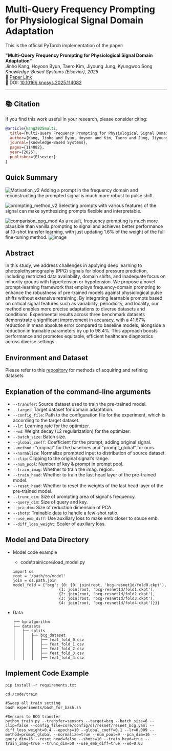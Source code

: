 # Multi-Query Frequency Prompting for Physiological Signal Domain Adaptation

This is the official PyTorch implementation of the paper:

**"Multi-Query Frequency Prompting for Physiological Signal Domain Adaptation"**  
Jinho Kang, Hoyoon Byun, Taero Kim, Jiyoung Jung, Kyungwoo Song  
*Knowledge-Based Systems (Elsevier), 2025*  
📄 [Paper Link](https://www.sciencedirect.com/science/article/abs/pii/S095070512501127X)  
📌 DOI: [10.1016/j.knosys.2025.114082](https://doi.org/10.1016/j.knosys.2025.114082)

---

## 📚 Citation

If you find this work useful in your research, please consider citing:

```bibtex
@article{kang2025multi,
  title={Multi-Query Frequency Prompting for Physiological Signal Domain Adaptation},
  author={Kang, Jinho and Byun, Hoyoon and Kim, Taero and Jung, Jiyoung and Song, Kyungwoo},
  journal={Knowledge-Based Systems},
  pages={114082},
  year={2025},
  publisher={Elsevier}
}
```
## Quick Summary

![Motivation_v2](https://github.com/user-attachments/assets/29397798-9e08-43fe-9acd-f0a800080a9a)
Adding a prompt in the frequency domain and reconstructing the prompted signal is much more robust to pulse shift.

![prompting_method_v2](https://github.com/user-attachments/assets/bc81898c-904c-41b4-838a-5d3346d5d7e6)
Selecting prompts with various features of the signal can make synthesizing prompts flexible and interpretable.

![comparison_ppg_mod](https://github.com/user-attachments/assets/974c8365-d165-4e1f-b17e-d8a2a2fb634d)
As a result, frequency prompting is much more plausible than vanilla prompting to signal and achieves better performance at 10-shot transfer learning, with just updating 1.6% of the weight of the full fine-tuning method.
![image](https://github.com/user-attachments/assets/24014140-c3c4-42ef-a86a-4c19eb560d30)

## Abstract
In this study, we address challenges in applying deep learning to photoplethysmography (PPG) signals for blood pressure prediction, including restricted data availability, domain shifts, and inadequate focus on minority groups with hypertension or hypotension. We propose a novel prompt-learning framework that employs frequency-domain prompting to enhance the robustness of pre-trained models against physiological pulse shifts without extensive retraining. By integrating learnable prompts based on critical signal features such as variability, periodicity, and locality, our method enables more precise adaptations to diverse datasets and conditions. Experimental results across three benchmark datasets demonstrate a significant improvement in accuracy, with a 41.67% reduction in mean absolute error compared to baseline models, alongside a reduction in trainable parameters by up to 98.4%. This approach boosts performance and promotes equitable, efficient healthcare diagnostics across diverse settings.

## Environment and  Dataset

Please refer to this [repository](https://github.com/inventec-ai-center/bp-benchmark) for methods of acquiring and refining datasets


## Explanation of the command-line arguments
- `--transfer`: Source dataset used to train the pre-trained model.
- `--target`: Target dataset for domain adaptation.
- `--config_file`: Path to the configuration file for the experiment, which is according to the target dataset.
- `--lr`: Learning rate for the optimizer.
- `--wd`: Weight decay (L2 regularization) for the optimizer.
- `--batch_size`: Batch size.
- `--global_coeff`: Coefficient for the prompt, adding original signal.
- `--method` : "original" for the baselines and "prompt_global" for ours.
- `--normalize`: Normalize prompted input to distribution of source dataset.
- `--clip`: Clipping to the original signal's range.
- `--num_pool`: Number of key & prompt in prompt pool.
- `--train_imag`: Whether to train the imag. region.
- `--train_head`: Whether to train the last head layer of the pre-trained model.
- `--reset_head`: Whether to reset the weights of the last head layer of the pre-trained model.
- `--trunc_dim`: Size of prompting area of signal's frequency.
- `--query_dim`: Size of query and key.
- `--pca_dim`: Size of reduction dimension of PCA.
- `--shots`: Trainable data to handle a few-shot ratio.
- `--use_emb_diff`: Use auxiliary loss to make emb closer to souce emb.
- `--diff_loss_weight`: Scaler of auxiliary loss.

## Model and Data Directory

- Model code example
    - code\train\core\load_model.py

    ```
    import os
    root = '/path/to/model'
    join = os.path.join
    model_fold = {"bcg": {0: {0: join(root, 'bcg-resnet1d/fold0.ckpt'),
                        {1: join(root, 'bcg-resnet1d/fold1.ckpt'),
                        {2: join(root, 'bcg-resnet1d/fold2.ckpt'),
                        {3: join(root, 'bcg-resnet1d/fold3.ckpt'),
                        {4: join(root, 'bcg-resnet1d/fold4.ckpt')}}}

    ```
- Data

    ```
    ├── bp-algorithm
    ├── datasets
    │   ├── splits
    │   │   ├── bcg_dataset
    │   │   │   ├── feat_fold_0.csv
    │   │   │   ├── feat_fold_1.csv
    │   │   │   ├── feat_fold_2.csv
    │   │   │   ├── feat_fold_3.csv
    │   │   │   ├── feat_fold_4.csv

    ```


## Implement Code Example

```
pip install -r requirements.txt

cd /code/train

#Sweep all train setting
bash experiments/bash_for_bash.sh

#Sensors to BCG transfer 
python train.py --transfer=sensors --target=bcg --batch_size=6 --clip=false --config_file=core/config/dl/resnet/resnet_bcg.yaml --diff_loss_weight=0.4 --epochs=10 --global_coeff=0.1 --lr=0.009 --method=prompt_global --normalize=true --num_pool=9 --pca_dim=16 --query_dim=16 --reset_head=false --shots=10 --train_head=true --train_imag=true --trunc_dim=50 --use_emb_diff=true --wd=0.03

```



